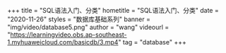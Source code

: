 +++
    title = "SQL语法入门、分类"
    hometitle = "SQL语法入门、分类"
    date = "2020-11-26"
    styles = "数据库基础系列"
    banner = "img/video/database5.png"
    author = "wang"
    videourl = "https://learningvideo.obs.ap-southeast-1.myhuaweicloud.com/basicdb/3.mp4" 
    tag = "database"
+++